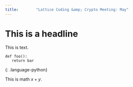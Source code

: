 ```yaml
---
title:        "Lattice Coding &amp; Crypto Meeting: May"
---
```


# This is a headline #

This is text.

    def foo():
       return bar
{: .language-python}

This is math $x+y$.
